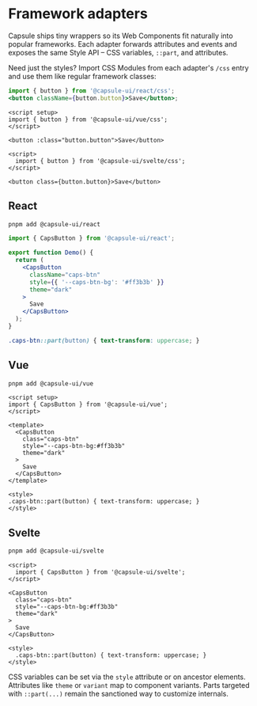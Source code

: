 # Framework adapters

Capsule ships tiny wrappers so its Web Components fit naturally into
popular frameworks. Each adapter forwards attributes and events and
exposes the same Style API – CSS variables, `::part`, and attributes.

Need just the styles? Import CSS Modules from each adapter's `/css`
entry and use them like regular framework classes:

```jsx
import { button } from '@capsule-ui/react/css';
<button className={button.button}>Save</button>;
```

```vue
<script setup>
import { button } from '@capsule-ui/vue/css';
</script>

<button :class="button.button">Save</button>
```

```svelte
<script>
  import { button } from '@capsule-ui/svelte/css';
</script>

<button class={button.button}>Save</button>
```

## React

```bash
pnpm add @capsule-ui/react
```

```jsx
import { CapsButton } from '@capsule-ui/react';

export function Demo() {
  return (
    <CapsButton
      className="caps-btn"
      style={{ '--caps-btn-bg': '#ff3b3b' }}
      theme="dark"
    >
      Save
    </CapsButton>
  );
}
```

```css
.caps-btn::part(button) { text-transform: uppercase; }
```

## Vue

```bash
pnpm add @capsule-ui/vue
```

```vue
<script setup>
import { CapsButton } from '@capsule-ui/vue';
</script>

<template>
  <CapsButton
    class="caps-btn"
    style="--caps-btn-bg:#ff3b3b"
    theme="dark"
  >
    Save
  </CapsButton>
</template>

<style>
.caps-btn::part(button) { text-transform: uppercase; }
</style>
```

## Svelte

```bash
pnpm add @capsule-ui/svelte
```

```svelte
<script>
  import { CapsButton } from '@capsule-ui/svelte';
</script>

<CapsButton
  class="caps-btn"
  style="--caps-btn-bg:#ff3b3b"
  theme="dark"
>
  Save
</CapsButton>

<style>
  .caps-btn::part(button) { text-transform: uppercase; }
</style>
```

CSS variables can be set via the `style` attribute or on ancestor
elements. Attributes like `theme` or `variant` map to component
variants. Parts targeted with `::part(...)` remain the sanctioned way to
customize internals.
